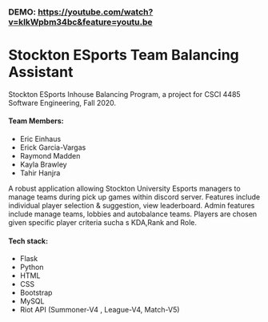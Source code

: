 ### DEMO: https://youtube.com/watch?v=kIkWpbm34bc&feature=youtu.be

# Stockton ESports Team Balancing Assistant

Stockton ESports Inhouse Balancing Program, a project for CSCI 4485 Software Engineering, Fall 2020.

#### Team Members:
- Eric Einhaus
- Erick Garcia-Vargas
- Raymond Madden
- Kayla Brawley
- Tahir Hanjra

A robust application allowing Stockton University Esports managers to manage teams during pick up games within discord server. Features include individual player selection & suggestion, view leaderboard. Admin features include manage teams, lobbies and autobalance teams. Players are chosen given specific player criteria sucha s KDA,Rank and Role. 

#### Tech stack:
- Flask
- Python
- HTML
- CSS
- Bootstrap
- MySQL
- Riot API (Summoner-V4 , League-V4, Match-V5)
